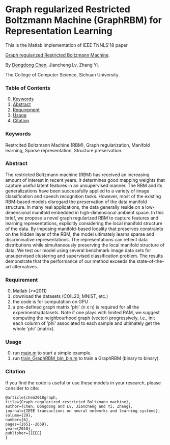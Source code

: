 # Graph regularized Restricted Boltzmann Machine (GraphRBM) for Representation Learning
This is the Matlab implementation of IEEE TNNLS'18 paper

[Graph regularized Restricted Boltzmann Machine](https://ieeexplore.ieee.org/abstract/document/7927417).

By [Dongdong Chen](https://scholar.google.co.uk/citations?user=eIrcIl8AAAAJ&hl=en), Jiancheng Lv, Zhang Yi.

The College of Computer Science, Sichuan University.

### Table of Contents
0. [Keywords](#Keywords)
0. [Abstract](#Abstract)
0. [Requirement](#Requirement)
0. [Usage](#Usage)
0. [Citation](#citation)

### Keywords

Restrcited Boltzmann Machine (RBM), Graph regularization, Manifold learning, Sparse representation, Structure preservation.

### Abstract

The restricted Boltzmann machine (RBM) has received an increasing amount of interest in recent years. It determines good mapping weights that capture useful latent features in an unsupervised manner. The RBM and its generalizations have been successfully applied to a variety of image classification and speech recognition tasks. However, most of the existing RBM-based models disregard the preservation of the data manifold structure. In many real applications, the data generally reside on a low-dimensional manifold embedded in high-dimensional ambient space. In this brief, we propose a novel graph regularized RBM to capture features and learning representations, explicitly considering the local manifold structure of the data. By imposing manifold-based locality that preserves constraints on the hidden layer of the RBM, the model ultimately learns sparse and discriminative representations. The representations can reflect data distributions while simultaneously preserving the local manifold structure of data. We test our model using several benchmark image data sets for unsupervised clustering and supervised classification problem. The results demonstrate that the performance of our method exceeds the state-of-the-art alternatives.

### Requirement
0. Matlab (>=2011)
0. download the datasets (COIL20, MNIST, etc.)
0. the code is for computation on GPU
0. a pre-defined graph matrix 'phi' (n x n) is required for all the experiments/datasets. Note if one plays with limited RAM, we suggest computing the neighbourhood graph (vector) progressively, i.e., init each column of 'phi' associated to each sample and ultimately get the whole 'phi' (matrix).

### Usage
0. run [main.m](https://github.com/edongdongchen/GraphRBM/blob/master/main.m) to start a simple example.
0. run [train_GraphRBM_bin_bin.m](https://github.com/edongdongchen/GraphRBM/blob/master/train_GraphRBM_bin_bin.m) to train a GraphRBM (binary to binary).


### Citation

If you find the code is useful or use these models in your research, please consider to cite:

    @article{chen2018graph,
    title={Graph regularized restricted Boltzmann machine},
    author={Chen, Dongdong and Lv, Jiancheng and Yi, Zhang},
    journal={IEEE transactions on neural networks and learning systems},
    volume={29},
    number={6},
    pages={2651--2659},
    year={2018},
    publisher={IEEE}
    }
